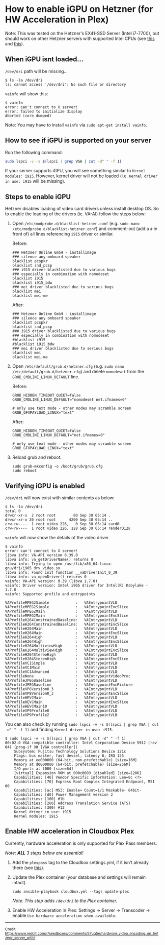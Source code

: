 # How to enable iGPU on Hetzner (for HW Acceleration in Plex)


Note: This was tested on the Hetzner's EX41-SSD Server (Intel i7-7700), but should work on other Hetzner servers with supported Intel CPUs (see [this](https://support.plex.tv/hc/en-us/articles/115002178853-Using-Hardware-Accelerated-Streaming) and [this](https://en.wikipedia.org/wiki/Intel_Quick_Sync_Video)).

## When iGPU isnt loaded...

`/dev/dri` path will be missing...

```
$ ls -la /dev/dri
ls: cannot access '/dev/dri': No such file or directory
```

`vainfo` will show this:

```
$ vainfo
error: can't connect to X server!
error: failed to initialize display
Aborted (core dumped)
```

Note: You may have to install `vainfo` via `sudo apt-get install vainfo`. 


## How to see if iGPU is supported on your server


Run the following command:
```bash
sudo lspci -v -s $(lspci | grep VGA | cut -d" " -f 1)

```

If your server supports iGPU, you will see something similar to `Kernel modules: i915`. However, kernel driver will not be loaded (i.e. `Kernel driver in use: i915` will be missing).


## Steps to enable iGPU

Hetzner disables loading of video card drivers unless install desktop OS. So to enable the loading of the drivers (ie. VA-AI) follow the steps below:

1. Open `/etc/modprobe.d/blacklist-hetzner.conf` (e.g. `sudo nano /etc/modprobe.d/blacklist-hetzner.conf`) and comment-out (add a `#` in front of) all lines referencing `i915` driver or similar. 

  
   Before:
   ```shell
   ### Hetzner Online GmbH - installimage
   ### silence any onboard speaker
   blacklist pcspkr
   blacklist snd_pcsp
   ### i915 driver blacklisted due to various bugs
   ### especially in combination with nomodeset
   blacklist i915 
   blacklist i915_bdw
   ### mei driver blacklisted due to serious bugs
   blacklist mei
   blacklist mei-me
   ```
  
  
   After:
   ```shell
   ### Hetzner Online GmbH - installimage
   ### silence any onboard speaker
   blacklist pcspkr
   blacklist snd_pcsp
   ### i915 driver blacklisted due to various bugs
   ### especially in combination with nomodeset
   #blacklist i915 
   #blacklist i915_bdw
   ### mei driver blacklisted due to serious bugs
   blacklist mei
   blacklist mei-me
   ```


2. Open `/etc/default/grub.d/hetzner.cfg` (e.g. `sudo nano /etc/default/grub.d/hetzner.cfg`) and delete `nomodeset` from the   `GRUB_CMDLINE_LINUX_DEFAULT` line.

   Before: 
   ```shell
   GRUB_HIDDEN_TIMEOUT_QUIET=false
   GRUB_CMDLINE_LINUX_DEFAULT="nomodeset net.ifnames=0"

   # only use text mode - other modes may scramble screen
   GRUB_GFXPAYLOAD_LINUX="text"
   ```   
   
   After: 
   ```shell
   GRUB_HIDDEN_TIMEOUT_QUIET=false
   GRUB_CMDLINE_LINUX_DEFAULT="net.ifnames=0"

   # only use text mode - other modes may scramble screen
   GRUB_GFXPAYLOAD_LINUX="text"
   ```

3. Reload grub and reboot.
   
   ```shell
   sudo grub-mkconfig -o /boot/grub/grub.cfg
   sudo reboot
   ```


## Verifying iGPU is enabled

`/dev/dri` will now exist with similar contents as below:

```
$ ls -la /dev/dri
total 0
drwxr-xr-x  2 root root        80 Sep 30 05:14 .
drwxr-xr-x 20 root root      4200 Sep 30 05:14 ..
crw-rw----  1 root video 226,   0 Sep 30 05:14 card0
crw-rw----  1 root video 226, 128 Sep 30 05:14 renderD128
```



`vainfo` will now show the details of the video driver.

```shell
$ vainfo
error: can't connect to X server!
libva info: VA-API version 0.39.0
libva info: va_getDriverName() returns 0
libva info: Trying to open /usr/lib/x86_64-linux-gnu/dri/i965_drv_video.so
libva info: Found init function __vaDriverInit_0_39
libva info: va_openDriver() returns 0
vainfo: VA-API version: 0.39 (libva 1.7.0)
vainfo: Driver version: Intel i965 driver for Intel(R) Kabylake - 1.7.0
vainfo: Supported profile and entrypoints

VAProfileMPEG2Simple            :	VAEntrypointVLD
VAProfileMPEG2Simple            :	VAEntrypointEncSlice
VAProfileMPEG2Main              :	VAEntrypointVLD
VAProfileMPEG2Main              :	VAEntrypointEncSlice
VAProfileH264ConstrainedBaseline:	VAEntrypointVLD
VAProfileH264ConstrainedBaseline:	VAEntrypointEncSlice
VAProfileH264Main               :	VAEntrypointVLD
VAProfileH264Main               :	VAEntrypointEncSlice
VAProfileH264High               :	VAEntrypointVLD
VAProfileH264High               :	VAEntrypointEncSlice
VAProfileH264MultiviewHigh      :	VAEntrypointVLD
VAProfileH264MultiviewHigh      :	VAEntrypointEncSlice
VAProfileH264StereoHigh         :	VAEntrypointVLD
VAProfileH264StereoHigh         :	VAEntrypointEncSlice
VAProfileVC1Simple              :	VAEntrypointVLD
VAProfileVC1Main                :	VAEntrypointVLD
VAProfileVC1Advanced            :	VAEntrypointVLD
VAProfileNone                   :	VAEntrypointVideoProc
VAProfileJPEGBaseline           :	VAEntrypointVLD
VAProfileJPEGBaseline           :	VAEntrypointEncPicture
VAProfileVP8Version0_3          :	VAEntrypointVLD
VAProfileVP8Version0_3          :	VAEntrypointEncSlice
VAProfileHEVCMain               :	VAEntrypointVLD
VAProfileHEVCMain               :	VAEntrypointEncSlice
VAProfileHEVCMain10             :	VAEntrypointVLD
VAProfileVP9Profile0            :	VAEntrypointVLD
VAProfileVP9Profile2            :	VAEntrypointVLD
```



You can also check by running `sudo lspci -v -s $(lspci | grep VGA | cut -d" " -f 1)` and finding `Kernel driver in use: i915`.

```
$ sudo lspci -v -s $(lspci | grep VGA | cut -d" " -f 1)
00:02.0 VGA compatible controller: Intel Corporation Device 5912 (rev 04) (prog-if 00 [VGA controller])
	Subsystem: Fujitsu Technology Solutions Device 121c
	Flags: bus master, fast devsel, latency 0, IRQ 125
	Memory at ee000000 (64-bit, non-prefetchable) [size=16M]
	Memory at d0000000 (64-bit, prefetchable) [size=256M]
	I/O ports at f000 [size=64]
	[virtual] Expansion ROM at 000c0000 [disabled] [size=128K]
	Capabilities: [40] Vendor Specific Information: Len=0c <?>
	Capabilities: [70] Express Root Complex Integrated Endpoint, MSI 00
	Capabilities: [ac] MSI: Enable+ Count=1/1 Maskable- 64bit-
	Capabilities: [d0] Power Management version 2
	Capabilities: [100] #1b
	Capabilities: [200] Address Translation Service (ATS)
	Capabilities: [300] #13
	Kernel driver in use: i915
	Kernel modules: i915
```




## Enable HW acceleration in Cloudbox Plex

Currently, hardware acceleration is only supported for Plex Pass members. 

_Note: **ALL** 3 steps below are essential!_

1. Add the `plexpass` tag to the Cloudbox settings.yml, if it isn't already there (see [this](https://github.com/l3uddz/cloudbox/wiki/Configuring-Settings)).


2. Update the Plex container (your database and settings will remain intact).

   ```shell
   sudo ansible-playbook cloudbox.yml --tags update-plex
   ```
   
   _Note: This step adds `/dev/dri` to the Plex container._ 

3. Enable HW Acceleration in Plex: Settings -> Server -> Transcoder -> enable `Use hardware acceleration when available`.

---

<sub>Credit: </sub></br><sub>https://www.reddit.com/r/seedboxes/comments/57uq5e/hardware_video_encoding_on_hetzner_server_with/
</sub>
